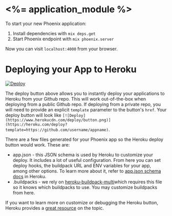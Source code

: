 # <%= application_module %>

To start your new Phoenix application:

1. Install dependencies with `mix deps.get`
2. Start Phoenix endpoint with `mix phoenix.server`

Now you can visit `localhost:4000` from your browser.

# Deploying your App to Heroku

[![Deploy](https://www.herokucdn.com/deploy/button.png)](https://heroku.com/deploy)

The deploy button above allows you to instantly deploy your applications to Heroku from your Github
repo. This will work out-of-the-box when deploying from a public Github repo. If deploying from a
private repo, you will need to provide an explicit `template` parameter to the button's `href`. Your
deploy button will look like `[![Deploy](https://www.herokucdn.com/deploy/button.png)](https://heroku.com/deploy?template=https://github.com/username/appname)`.

There are a few files generated for your Phoenix app so the Heroku deploy button would work. These are:

- app.json - this JSON schema is used by Heroku to customize your deploy. It includes a lot of useful
  configuration. From here you can set deploy hooks, the buildpack URL and ENV variables for your app,
  among other options. To learn more about it, refer to [app.json schema docs](https://devcenter.heroku.com/articles/app-json-schema) in Heroku.
- .buildpacks - we rely on [heroku-buildpack-multi](https://github.com/ddollar/heroku-buildpack-multi)which requires this file so it knows which buildpacks to use. You may customize buildpacks from here.

If you want to learn more on customize or debugging the Heroku button, Heroku provides a [great resource](https://devcenter.heroku.com/articles/heroku-button)
on the topic.
